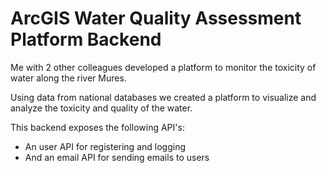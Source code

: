 # ArcGIS Water Quality Assessment Platform Backend

Me with 2 other colleagues developed a platform to monitor the toxicity of water along the river Mures. 

Using data from national databases we created a platform to visualize and analyze the toxicity and quality of the water. 

This backend exposes the following API's: 
- An user API for registering and logging
- And an email API for sending emails to users
